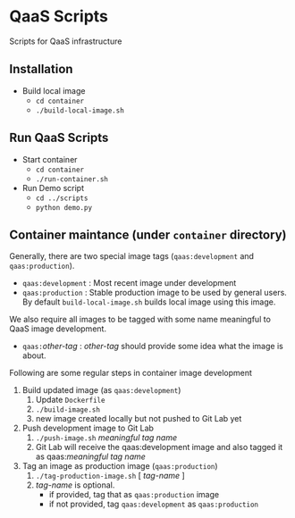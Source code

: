 # QaaS Scripts
Scripts for QaaS infrastructure

## Installation
- Build local image
  - `cd container`
  - `./build-local-image.sh`

## Run QaaS Scripts
- Start container
  - `cd container`
  - `./run-container.sh` 
- Run Demo script
  - `cd ../scripts`
  - `python demo.py`
## Container maintance (under `container` directory)
Generally, there are two special image tags (`qaas:development` and `qaas:production`).
- `qaas:development` : Most recent image under development
- `qaas:production` : Stable production image to be used by general users.  By default `build-local-image.sh` builds local image using this image.

We also require all images to be tagged with some name meaningful to QaaS image development.
- `qaas:`_other-tag_ : _other-tag_ should provide some idea what the image is about.

Following are some regular steps in container image development
1. Build updated image (as `qaas:development`)
   1. Update `Dockerfile`
   2. `./build-image.sh`
   3. new image created locally but not pushed to Git Lab yet
2. Push development image to Git Lab
   1. `./push-image.sh` _meaningful tag name_
   2. Git Lab will receive the qaas:development image and also tagged it as qaas:_meaningful tag name_
3. Tag an image as production image (`qaas:production`)
   1. `./tag-production-image.sh` [ _tag-name_ ]
   2. _tag-name_ is optional.
      - if provided, tag that as `qaas:production` image
      - if not provided, tag `qaas:development` as `qaas:production`
